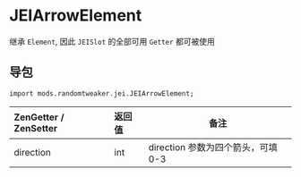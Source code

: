 # JEIArrowElement

继承 `Element`, 因此 `JEISlot` 的全部可用 `Getter` 都可被使用

## 导包

```zenscript
import mods.randomtweaker.jei.JEIArrowElement;
```

| ZenGetter / ZenSetter  | 返回值 | 备注                             |
| :-------- | :----- | ------------------------------ |
| direction | int    | direction 参数为四个箭头，可填 0-3 |
